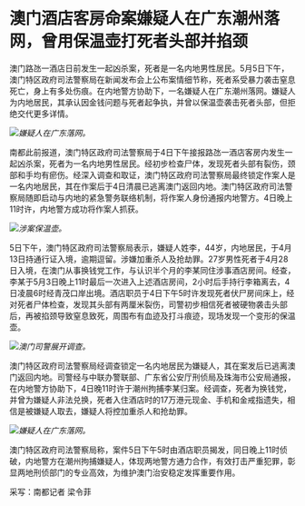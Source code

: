 # 澳门酒店客房命案嫌疑人在广东潮州落网，曾用保温壶打死者头部并掐颈

澳门路氹一酒店日前发生一起凶杀案，死者是一名内地男性居民。5月5日下午，澳门特区政府司法警察局在新闻发布会上公布案情细节称，死者系受暴力袭击窒息死亡，身上有多处伤痕。在内地警方协助下，一名嫌疑人在广东潮州落网。嫌疑人为内地居民，其承认因金钱问题与死者起争执，并曾以保温壶袭击死者头部，但拒绝交代更多详情。

![](https://inews.gtimg.com/om_bt/OsKnEooZ1sWxb8Y0VKgZsNEJz4MX9olvEHiKpJqgqsvc0AA/1000)_嫌疑人在广东落网。_

南都此前报道，澳门特区政府司法警察局于4日下午接报路氹一酒店客房内发生一起凶杀案，死者为一名内地男性居民。经初步检查尸体，发现死者头部有裂伤，颈部和手均有瘀伤。经深入调查和取证，澳门特区政府司法警察局最终锁定作案人是一名内地居民，其在作案后于4日清晨已逃离澳门返回内地。澳门特区政府司法警察局随即启动与内地的紧急警务联络机制，将作案人身份通报内地警方。4日晚上11时许，内地警方成功将作案人抓获。

![](https://inews.gtimg.com/om_bt/O2w-_zt13r1Zh_szL4ZlhXOzLjGsaDejsAxYBkaf0GGQgAA/1000)_涉案保温壶。_

5日下午，澳门特区政府司法警察局表示，嫌疑人姓李，44岁，内地居民，于4月13日持通行证入境，逾期逗留。涉嫌加重杀人及抢劫罪。27岁男性死者于4月28日入境，在澳门从事换钱党工作，与认识半个月的李某同住涉事酒店房间。经查，李某于5月3日晚上11时最后一次进入上述酒店房间，2小时后手持行李箱离去，4日凌晨6时经青茂口岸出境。酒店职员于4日下午5时许发现死者伏尸房间床上，经对死者尸体检查，发现其头部有两厘米裂伤，司警初步相信死者被硬物袭击头部后，再被掐颈导致窒息致死，周围布有血迹及打斗痕迹，现场发现一个变形的保温壶。

![](https://inews.gtimg.com/om_bt/OTBNZvfkpciXYbB5paEvfknr_Af1Ugbl_cnGpHn9tcXnAAA/1000)_澳门司警展开调查。_

澳门特区政府司法警察局经调查锁定一名内地居民为嫌疑人，其在案发后已逃离澳门返回内地。司警经与中联办警联部、广东省公安厅刑侦局及珠海市公安局通报，在内地警方协助下，4日晚11时许于潮州拘捕李某归案。经调查，死者为换钱党，并曾为嫌疑人非法兑换，死者入住酒店时的17万港元现金、手机和金戒指遗失，相信是被嫌疑人取去，嫌疑人将控加重杀人和抢劫罪。

![](https://inews.gtimg.com/om_bt/OUSRnsU-_iTqNSd5eBWWQVlHlu6P4CvrFdRB9i20PSTqMAA/1000)_嫌疑人在广东落网。_

澳门特区政府司法警察局称，案件5日下午5时由酒店职员揭发，同日晚上11时侦破，内地警方在潮州拘捕嫌疑人，体现两地警方通力合作，有效打击严重犯罪，彰显两地刑侦部门的专业高效，为维护澳门治安稳定发挥重要作用。

采写：南都记者 梁令菲

